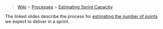 > [Wiki](Home) > [Processes](Processes) > [Estimating Sprint Capacity](Estimating-Sprint-Capacity)

The linked slides describe the process for [estimating the number of points](http://www.facilities.rl.ac.uk/isis/computing/ICPdiscussions/Sprint%20Documents/Estimating_Points_for_a_Sprint.pptx) we expect to deliver in a sprint.

